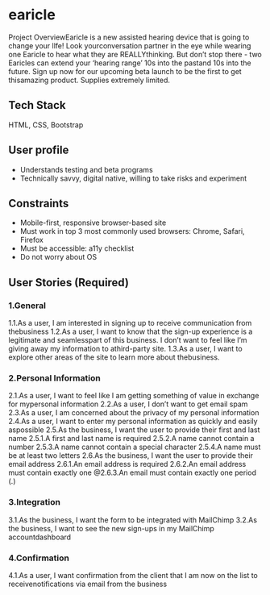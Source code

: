 # earicle

Project OverviewEaricle is a new assisted hearing device that is going to change your llfe! Look yourconversation partner in the eye while wearing one Earicle to hear what they are REALLYthinking. But don’t stop there - two Earicles can extend your ‘hearing range’ 10s into the pastand 10s into the future. Sign up now for our upcoming beta launch to be the first to get thisamazing product. Supplies extremely limited.

## Tech Stack
HTML, CSS, Bootstrap

## User profile
- Understands testing and beta programs
- Technically savvy, digital native, willing to take risks and experiment

## Constraints
- Mobile-first, responsive browser-based site
- Must work in top 3 most commonly used browsers: Chrome, Safari, Firefox
- Must be accessible: ​a11y checklist
- Do not worry about OS


## User Stories (Required)
### 1.General
1.1.As a user, I am interested in signing up to receive communication from thebusiness
1.2.As a user, I want to know that the sign-up experience is a legitimate and seamlesspart of this business. I don’t want to feel like I’m giving away my information to athird-party site.
1.3.As a user,  I want to explore other areas of the site to learn more about thebusiness.

### 2.Personal Information
2.1.As a user, I want to feel like I am getting something of value in exchange for mypersonal information
2.2.As a user, I don’t want to get email spam
2.3.As a user, I am concerned about the privacy of my personal information
2.4.As a user, I want to enter my personal information as quickly and easily aspossible
2.5.As the business, I want the user to provide their first and last name
2.5.1.A first and last name is required
2.5.2.A name cannot contain a number
2.5.3.A name cannot contain a special character
2.5.4.A name must be at least two letters
2.6.As the business, I want the user to provide their email address
2.6.1.An email address is required
2.6.2.An email address must contain exactly one @2.6.3.An email must contain exactly one period (.)

### 3.Integration
3.1.As the business, I want the form to be integrated with MailChimp
3.2.As the business, I want to see the new sign-ups in my MailChimp accountdashboard

### 4.Confirmation
4.1.As a user, I want confirmation from the client that I am now on the list to receivenotifications via email from the business
